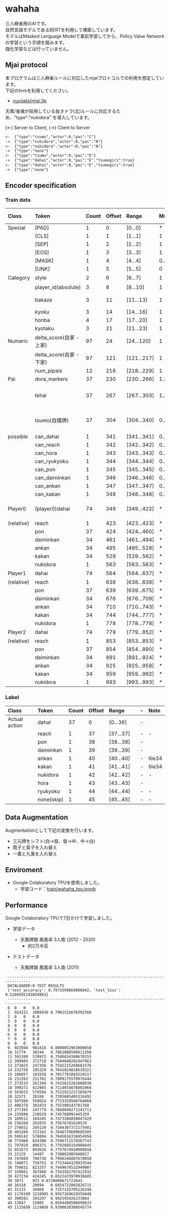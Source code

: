 # wahaha

三人麻雀用のAIです。  
自然言語モデルであるBERTを利用して構築しています。  
モデルはMasked Language Modelで事前学習してから、Policy Value Networkの学習という手順を踏みます。  
強化学習などは行っていません。  

## Mjai protocol
本プログラムは三人麻雀ルールに対応したmjaiプロトコルでの利用を想定しています。  
下記のforkを利用してください。  
- [yuugata/mjai:3p](https://github.com/yuugata/mjai/tree/3p)

天鳳/雀魂が採用している抜きドラ(北)ルールに対応するため、"type":"nukidora"`を導入しています。  

(<-) Server to Client,    (->) Client to Server  
```example.txt
<-	{"type":"tsumo","actor":0,"pai":"C"}
->	{"type":"nukidora","actor":0,"pai":"N"}
<-	{"type":"nukidora","actor":0,"pai":"N"}
->	{"type":"none"}
<-	{"type":"tsumo","actor":0,"pai":"E"}
->	{"type":"dahai","actor":0,"pai":"E","tsumogiri":true}
<-	{"type":"dahai","actor":0,"pai":"E","tsumogiri":true}
->	{"type":"none"}
```

## Encoder specification

### Train data
|Class|Token|Count|Offset|Range|Multiply|positional embedding|Note|
|:----|:----|:----|:----|:----|:----|:----|:----|
|Special|[PAD]|1|0|[0...0]|*|-|-|
| |[CLS]|1|1|[1...1]|1|-|-|
| |[SEP]|1|2|[2...2]|1|-|-|
| |[EOS]|1|3|[3...3]|1|-|-|
| |[MASK]|1|4|[4...4]|0..1|-|-|
| |[UNK]|1|5|[5...5]|0|-|-|
|Category|style|2|6|[6...7]|1|-|東風[0] 半荘[1]|
| |player_id(absolute)|3|8|[8...10]|1|-|東家[0],南家[1],西家[2]|
| |bakaze|3|11|[11...13]|1|-|東場[0], 南場[1], 西場[2]|
| |kyoku|3|14|[14...16]|1|-|[0,1,2]|
| |honba|4|17|[17...20]|1|-|min(honba, 4)|
| |kyotaku|3|21|[21...23]|1|-|min(kyotaku 3)|
|Numeric|delta_score(自家 - 上家)|97|24|[24...120]|1|-|clip((delta_score/1000) + 48, 0, 96)|
| |delta_score(自家 - 下家)|97|121|[121...217]|1|-|clip((delta_score/1000) + 48, 0, 96)|
| |num_pipais|12|218|[218...229]|1|-|clip(num_pipais, N)|
|Pai|dora_markers|37|230|[230...266]|1..5|-|tile37 multiply=1..5|
| |tehai|37|267|[267...303]|1..14|-|tile136, (副露牌を含めない打牌可能な手牌. 自摸牌は含む.)|
| |tsumo(自摸牌)|37|304|[304...340]|0..1|-|tile37, (直前のtsumoでツモった牌.dahai後は空.)|
|possible|can_dahai|1|341|[341...341]|0..1|-| |
| |can_reach|1|342|[342...342]|0..1| | |
| |can_hora|1|343|[343...343]|0..1|-| |
| |can_ryukyoku|1|344|[344...344]|0..1|-| |
| |can_pon|1|345|[345...345]|0..1|-| |
| |can_daiminkan|1|346|[346...346]|0..1|-| |
| |can_ankan|1|347|[347...347]|0..1|-| |
| |can_kakan|1|348|[348...348]|0..1|-| |
|Player0|(player0)dahai|74|349|[349...422]|*|✔|tile37 * 2(tsumogiri = False[0..36],  tsumogiri = True[37..73])|
|(relative)|reach|1|423|[423...423]|*|✔|-|
| |pon|37|424|[424...460]|*|✔|tile37|
| |daiminkan|34|461|[461...494]|*|✔|tile34|
| |ankan|34|495|[495...528]|*|✔|tile34|
| |kakan|34|529|[529...562]|*|✔|tile34|
| |nukidora|1|563|[563...563]|*|✔|-|
|Player1|dahai|74|564|[564...637]|*|✔|(Player0と同じ)|
|(relative)|reach|1|638|[638...638]|*|✔| |
| |pon|37|639|[639...675]|*|✔| |
| |daiminkan|34|676|[676...709]|*|✔| |
| |ankan|34|710|[710...743]|*|✔| |
| |kakan|34|744|[744...777]|*|✔| |
| |nukidora|1|778|[778...778]|*|✔| |
|Player2|dahai|74|779|[779...852]|*|✔|(Player0と同じ)|
|(relative)|reach|1|853|[853...853]|*|✔| |
| |pon|37|854|[854...890]|*|✔| |
| |daiminkan|34|891|[891...924]|*|✔| |
| |ankan|34|925|[925...958]|*|✔| |
| |kakan|34|959|[959...992]|*|✔| |
| |nukidora|1|993|[993...993]|*|✔| |
 
 ### Label
|Class|Token|Count|Offset|Range| |-|Note|
|:----|:----|:----|:----|:----|:----|:----|:----|
|Actual action|dahai|37|0|[0...36]| |-| |
| |reach|1|37|[37...37]| |-|-|
| |pon|1|38|[38...38]| |-| |
| |daiminkan|1|39|[39...39]| |-| |
| |ankan|1|40|[40...40]| |-|tile34|
| |kakan|1|41|[41...41]| |-|tile34|
| |nukidora|1|42|[42...42]| |-|-|
| |hora|1|43|[43...43]| |-| |
| |ryukyoku|1|44|[44...44]| |-|-|
| |none(skip)|1|45|[45...45]| |-|-|

## Data Augmentation
Augmentationとして下記の変換を行います。
 - 三元牌をシフト(白->發、發->中、中->白)
 - 筒子と索子を入れ替え
 - 一萬と九萬を入れ替え

## Enviroment
- Google Colaboratory TPUを使用しました。
  - 学習コード：[train/wahaha_tpu.ipynb](train/wahaha_tpu.ipynb)

## Performance
Google Colaboratory TPUで7日かけて学習しました。

- 学習データ
  - 天鳳牌譜 鳳凰卓 3人南 (2012 - 2020)
      - 約2万半荘
     
- テストデータ
  - 天鳳牌譜 鳳凰卓 3人南 (2011)
```
 --------------------------------------------------------------------------------
 DATALOADER:0 TEST RESULTS
 {'test_accuracy': 0.7972599864006042, 'test_loss': 0.5289502143859863}
 --------------------------------------------------------------------------------
 0	0	0	0.0
 1	924221	1008436	0.7901532670392568
 2	0	0	0.0
 3	0	0	0.0
 4	0	0	0.0
 5	0	0	0.0
 6	0	0	0.0
 7	0	0	0.0
 8	0	0	0.0
 9	923944	981816	0.8000052963080658
 10	31774	30244	0.7062888506811268
 11	591399	570972	0.7586834380670155
 12	399405	372718	0.7584608202447963
 13	271825	247356	0.7592215268681576
 14	232758	195329	0.7641824818639321
 15	186057	183558	0.7017781845520217
 16	231263	231702	0.7009175578976444
 17	273533	261344	0.7425615281008938
 18	399271	422965	0.7114654876881066
 19	593032	579594	0.7522921217265879
 20	32571	28184	0.7395685495316492
 21	597560	558024	0.7723359568764068
 22	406378	383433	0.755300143701768
 23	277395	247779	0.7668648271241711
 24	235896	210529	0.745768991445359
 25	189512	164245	0.7473286858047429
 26	236268	202835	0.75676781620529
 27	276652	269120	0.7344307372175981
 28	403260	372343	0.7646739699685505
 29	599142	570094	0.7645616336954958
 30	775968	834380	0.7506711570267743
 31	797026	806371	0.7792666154908845
 32	851573	893626	0.7757674910980656
 33	22125	14497	0.730082085948817
 34	747669	708730	0.7996246807670058
 35	746071	759753	0.7723444329933544
 36	750832	823257	0.7449678532949007
 37	339661	367860	0.7343581797422932
 38	427234	424245	0.8522433970936605
 39	3071	923	0.6728060671722643
 40	16318	20094	0.6654722802826715
 41	31115	34469	0.7157155705126346
 42	1178109	1210985	0.9567269619359448
 43	390583	393297	0.992595926233864
 44	13047	15005	0.8504498500499833
 45	1115650	1119056	0.9390620308545774
```
